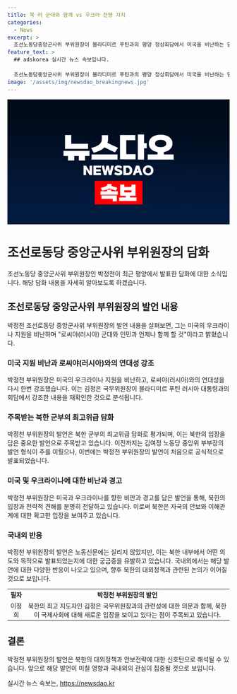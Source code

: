 ```yaml
---
title: 북 러 군대와 함께 vs 우크라 전쟁 지지
categories:
  - News
excerpt: >
  조선노동당중앙군사위 부위원장이 블라디미르 푸틴과의 평양 정상회담에서 미국을 비난하는 담화를 발표했습니다. 이는 북한 군부의 최고위급 담화로 주목받고 있습니다. 박정천 부위원장은 미국의 우크라이나 지원과 관련해 로씨야를 지지하고, 로씨야의 정당한 자위를 강조했습니다. 또한 미국과 우크라이나에 경고를 보냈으며, 로씨야 군대와의 연대를 다시 확인했습니다. 이러한 발언은 북한 내에서 주목을 받고 있지만, 노동신문에는 실리지 않았습니다.
feature_text: >
  ## adskorea 실시간 뉴스 속보입니다.

  조선노동당중앙군사위 부위원장이 블라디미르 푸틴과의 평양 정상회담에서 미국을 비난하는 담화를 발표했습니다. 이는 북한 군부의 최고위급 담화로 주목받고 있습니다. 박정천 부위원장은 미국의 우크라이나 지원과 관련해 로씨야를 지지하고, 로씨야의 정당한 자위를 강조했습니다. 또한 미국과 우크라이나에 경고를 보냈으며, 로씨야 군대와의 연대를 다시 확인했습니다. 이러한 발언은 북한 내에서 주목을 받고 있지만, 노동신문에는 실리지 않았습니다.
image: '/assets/img/newsdao_breakingnews.jpg'
---
```


<p><img src="/assets/img/newsdao_breakingnews.jpg" alt="adskorea 속보" /></p>

<h1>조선로동당 중앙군사위 부위원장의 담화</h1>

<p data-ke-size="size16">조선노동당 중앙군사위 부위원장인 박정천이 최근 평양에서 발표한 담화에 대한 소식입니다. 해당 담화 내용을 자세히 알아보도록 하겠습니다.</p>

<h2 data-ke-size="size26">조선로동당 중앙군사위 부위원장의 발언 내용</h2>

<p data-ke-size="size16">박정천 조선로동당 중앙군사위 부위원장의 발언 내용을 살펴보면, 그는 미국의 우크라이나 지원을 비난하며 "로씨야(러시아) 군대와 인민과 언제나 함께 할 것"이라고 밝혔습니다.</p>

<h3>미국 지원 비난과 로씨야(러시아)와의 연대성 강조</h3>

<p data-ke-size="size16">박정천 부위원장은 미국의 우크라이나 지원을 비난하고, 로씨야(러시아)와의 연대성을 다시 한번 강조했습니다. 이는 김정은 국무위원장이 블라디미르 푸틴 러시아 대통령과의 회담에서 강조한 내용을 재확인한 것으로 분석됩니다.</p>

<h3>주목받는 북한 군부의 최고위급 담화</h3>

<p data-ke-size="size16">박정천 부위원장의 발언은 북한 군부의 최고위급 담화로 평가되며, 이는 북한의 입장을 담은 중요한 발언으로 주목받고 있습니다. 이전까지는 김여정 노동당 중앙위 부부장의 발언 형식이 주를 이뤘으나, 이번에는 박정천 부위원장의 발언이 처음으로 공식적으로 발표되었습니다.</p>

<h3>미국 및 우크라이나에 대한 비난과 경고</h3>

<p data-ke-size="size16">박정천 부위원장은 미국과 우크라이나를 향한 비판과 경고를 담은 발언을 통해, 북한의 입장과 전략적 견해를 분명히 전달하고 있습니다. 이로써 북한은 자국의 안보와 이해관계에 대한 확고한 입장을 보여주고 있습니다.</p>

<h3>국내외 반응</h3>

<p data-ke-size="size16">박정천 부위원장의 발언은 노동신문에는 실리지 않았지만, 이는 북한 내부에서 어떤 의도와 목적으로 발표되었는지에 대한 궁금증을 유발하고 있습니다. 국내외에서는 해당 발언에 대한 다양한 반응이 나오고 있으며, 향후 북한의 대외정책과 관련된 논의가 이어질 것으로 보입니다.</p>

<table>
  <tr>
    <td style="text-align: center; height: 17px;"><b>필자</b></td>
    <td style="text-align: center; height: 17px;"><b>박정천 부위원장의 발언</b></td>
  </tr>
  <tr>
    <td style="text-align: center; height: 17px;">이정희</td>
    <td style="text-align: center; height: 17px;">북한의 최고 지도자인 김정은 국무위원장과의 관련성에 대한 의문과 함께, 북한이 국제사회에 대해 새로운 입장을 보이고 있다는 점이 주목되고 있습니다.</td>
  </tr>
</table>

<h2 data-ke-size="size26">결론</h2>

<p data-ke-size="size16">박정천 부위원장의 발언은 북한의 대외정책과 안보전략에 대한 신호탄으로 해석될 수 있습니다. 앞으로 해당 발언이 미칠 영향과 국내외의 관심이 집중될 것으로 보입니다.</p>
실시간 뉴스 속보는, <a href="https://newsdao.kr" rel="dofollow">https://newsdao.kr</a>


